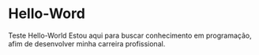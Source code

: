 # Hello-Word
Teste Hello-World
Estou aqui para buscar conhecimento em programação, afim de desenvolver minha carreira profissional.
